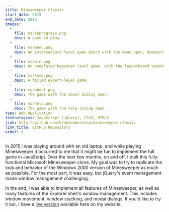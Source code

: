 ```yaml
---
title: Minesweeper Classic
start_date: 2015
end_date: 2016
images:
  -
    file: ms/inprogress.png
    desc: A game in play.
  -
    file: ms/menu.png
    desc: An intermediate-level game board with the menu open, demonstrating game options.
  -
    file: ms/win.png
    desc: An completed beginner-level game, with the leaderboard window open.
  -
    file: ms/lose.png
    desc: A failed expert-level game.
  -
    file: ms/about.png
    desc: The game with the about dialog open.
  -
    file: ms/help.png
    desc: The game with the help dialog open.
type: Web Application
technologies: JavaScript (jQuery), CSS3, HTML5
link: http://github.com/brandondusseau/minesweeper-classic
link_title: GitHub Repository
order: 9
---
```

In 2015 I was playing around with an old laptop, and while playing Minesweeper it occurred to me that it might
be fun to implement the full game in JavaScript. Over the next few months, on and off, I built this fully-functional
Microsoft Minesweeper clone. My goal was to try to replicate the look and behavior of the Windows 2000 version of Minesweeper as much as possible. For the most part, it was easy, but jQuery's event management made window management challenging.

In the end, I was able to implement all features of Minesweeper, as well as many features of the Explorer shell's
window management. This includes window movement, window stacking, and modal dialogs. If you'd like to try it out,
I have a [live version](/minesweeper) available here on my website.
